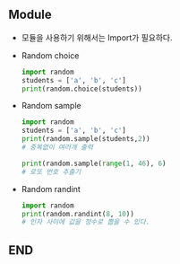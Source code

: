 ## Module

- 모듈을 사용하기 위해서는 Import가 필요하다.

- Random choice
    ```python
    import random
    students = ['a', 'b', 'c']
    print(random.choice(students))
    ```
- Random sample
    ```python
    import random
    students = ['a', 'b', 'c']
    print(random.sample(students,2))
    # 중복없이 여러개 출력

    print(random.sample(range(1, 46), 6)
    # 로또 번호 추출기
    ```
- Random randint
    ```python
    import random
    print(random.randint(8, 10))
    # 인자 사이에 값을 정수로 뽑을 수 있다.
    ```

## END